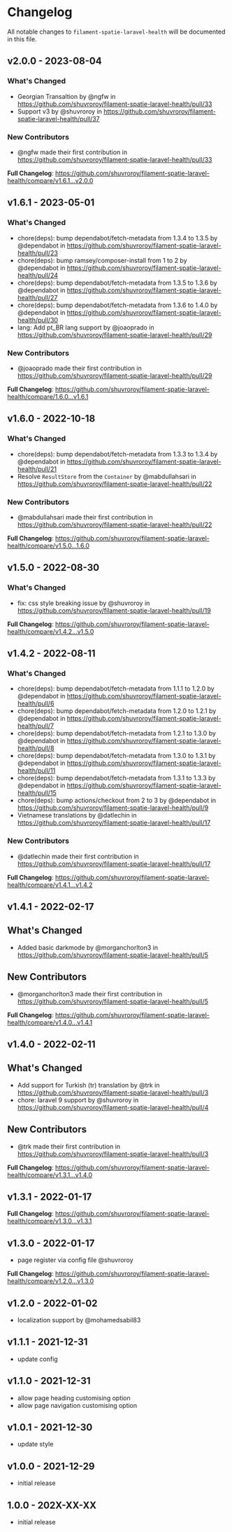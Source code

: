 # Changelog

All notable changes to `filament-spatie-laravel-health` will be documented in this file.

## v2.0.0 - 2023-08-04

### What's Changed

- Georgian Transaltion by @ngfw in https://github.com/shuvroroy/filament-spatie-laravel-health/pull/33
- Support v3 by @shuvroroy in https://github.com/shuvroroy/filament-spatie-laravel-health/pull/37

### New Contributors

- @ngfw made their first contribution in https://github.com/shuvroroy/filament-spatie-laravel-health/pull/33

**Full Changelog**: https://github.com/shuvroroy/filament-spatie-laravel-health/compare/v1.6.1...v2.0.0

## v1.6.1 - 2023-05-01

### What's Changed

- chore(deps): bump dependabot/fetch-metadata from 1.3.4 to 1.3.5 by @dependabot in https://github.com/shuvroroy/filament-spatie-laravel-health/pull/23
- chore(deps): bump ramsey/composer-install from 1 to 2 by @dependabot in https://github.com/shuvroroy/filament-spatie-laravel-health/pull/24
- chore(deps): bump dependabot/fetch-metadata from 1.3.5 to 1.3.6 by @dependabot in https://github.com/shuvroroy/filament-spatie-laravel-health/pull/27
- chore(deps): bump dependabot/fetch-metadata from 1.3.6 to 1.4.0 by @dependabot in https://github.com/shuvroroy/filament-spatie-laravel-health/pull/30
- lang: Add pt_BR lang support by @joaoprado in https://github.com/shuvroroy/filament-spatie-laravel-health/pull/29

### New Contributors

- @joaoprado made their first contribution in https://github.com/shuvroroy/filament-spatie-laravel-health/pull/29

**Full Changelog**: https://github.com/shuvroroy/filament-spatie-laravel-health/compare/1.6.0...v1.6.1

## v1.6.0 - 2022-10-18

### What's Changed

- chore(deps): bump dependabot/fetch-metadata from 1.3.3 to 1.3.4 by @dependabot in https://github.com/shuvroroy/filament-spatie-laravel-health/pull/21
- Resolve `ResultStore` from the `Container` by @mabdullahsari in https://github.com/shuvroroy/filament-spatie-laravel-health/pull/22

### New Contributors

- @mabdullahsari made their first contribution in https://github.com/shuvroroy/filament-spatie-laravel-health/pull/22

**Full Changelog**: https://github.com/shuvroroy/filament-spatie-laravel-health/compare/v1.5.0...1.6.0

## v1.5.0 - 2022-08-30

### What's Changed

- fix: css style breaking issue by @shuvroroy in https://github.com/shuvroroy/filament-spatie-laravel-health/pull/19

**Full Changelog**: https://github.com/shuvroroy/filament-spatie-laravel-health/compare/v1.4.2...v1.5.0

## v1.4.2 - 2022-08-11

### What's Changed

- chore(deps): bump dependabot/fetch-metadata from 1.1.1 to 1.2.0 by @dependabot in https://github.com/shuvroroy/filament-spatie-laravel-health/pull/6
- chore(deps): bump dependabot/fetch-metadata from 1.2.0 to 1.2.1 by @dependabot in https://github.com/shuvroroy/filament-spatie-laravel-health/pull/7
- chore(deps): bump dependabot/fetch-metadata from 1.2.1 to 1.3.0 by @dependabot in https://github.com/shuvroroy/filament-spatie-laravel-health/pull/8
- chore(deps): bump dependabot/fetch-metadata from 1.3.0 to 1.3.1 by @dependabot in https://github.com/shuvroroy/filament-spatie-laravel-health/pull/11
- chore(deps): bump dependabot/fetch-metadata from 1.3.1 to 1.3.3 by @dependabot in https://github.com/shuvroroy/filament-spatie-laravel-health/pull/15
- chore(deps): bump actions/checkout from 2 to 3 by @dependabot in https://github.com/shuvroroy/filament-spatie-laravel-health/pull/9
- Vietnamese translations by @datlechin in https://github.com/shuvroroy/filament-spatie-laravel-health/pull/17

### New Contributors

- @datlechin made their first contribution in https://github.com/shuvroroy/filament-spatie-laravel-health/pull/17

**Full Changelog**: https://github.com/shuvroroy/filament-spatie-laravel-health/compare/v1.4.1...v1.4.2

## v1.4.1 - 2022-02-17

## What's Changed

- Added basic darkmode by @morganchorlton3 in https://github.com/shuvroroy/filament-spatie-laravel-health/pull/5

## New Contributors

- @morganchorlton3 made their first contribution in https://github.com/shuvroroy/filament-spatie-laravel-health/pull/5

**Full Changelog**: https://github.com/shuvroroy/filament-spatie-laravel-health/compare/v1.4.0...v1.4.1

## v1.4.0 - 2022-02-11

## What's Changed

- Add support for Turkish (tr) translation by @trk in https://github.com/shuvroroy/filament-spatie-laravel-health/pull/3
- chore: laravel 9 support by @shuvroroy in https://github.com/shuvroroy/filament-spatie-laravel-health/pull/4

## New Contributors

- @trk made their first contribution in https://github.com/shuvroroy/filament-spatie-laravel-health/pull/3

**Full Changelog**: https://github.com/shuvroroy/filament-spatie-laravel-health/compare/v1.3.1...v1.4.0

## v1.3.1 - 2022-01-17

**Full Changelog**: https://github.com/shuvroroy/filament-spatie-laravel-health/compare/v1.3.0...v1.3.1

## v1.3.0 - 2022-01-17

- page register via config file @shuvroroy

**Full Changelog**: https://github.com/shuvroroy/filament-spatie-laravel-health/compare/v1.2.0...v1.3.0

## v1.2.0 - 2022-01-02

- localization support by @mohamedsabil83

## v1.1.1 - 2021-12-31

- update config

## v1.1.0 - 2021-12-31

- allow page heading customising option
- allow page navigation customising option

## v1.0.1 - 2021-12-30

- update style

## v1.0.0 - 2021-12-29

- initial release

## 1.0.0 - 202X-XX-XX

- initial release
